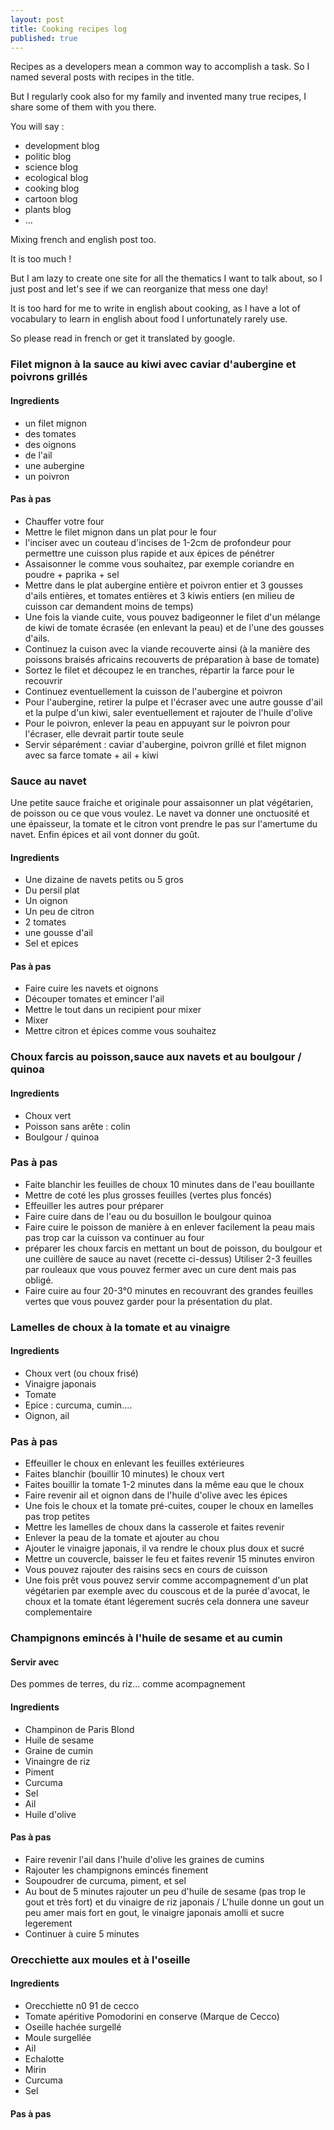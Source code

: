 ```yaml
---
layout: post
title: Cooking recipes log
published: true
---
```


Recipes as a developers mean a common way to accomplish a task. So I named several posts with recipes in the title. 

But I regularly cook also for my family and invented many true recipes, I share some of them with you there. 

You will say : 

* development blog
* politic blog
* science blog
* ecological blog
* cooking blog
* cartoon blog 
* plants blog
* ...

Mixing french and english post too.

It is too much ! 

But I am lazy to create one site for all the thematics I want to talk about, so I just post and let's see if we can reorganize that mess one day!

It is too hard for me to write in english about cooking, as I have a lot of vocabulary to learn in english about food I unfortunately rarely use. 

So please read in french or get it translated by google.

### Filet mignon à la sauce au kiwi avec caviar d'aubergine et poivrons grillés

#### Ingredients 

* un filet mignon 
* des tomates 
* des oignons 
* de l'ail 
* une aubergine 
* un poivron 

#### Pas à pas 

* Chauffer votre four 
* Mettre le filet mignon dans un plat pour le four 
* l'inciser  avec un couteau d'incises de 1-2cm de profondeur pour permettre une cuisson plus rapide et aux épices de pénétrer
* Assaisonner le comme vous souhaitez, par exemple coriandre en poudre + paprika + sel
* Mettre dans le plat aubergine entière et poivron entier et 3 gousses d'ails entières, et tomates entières et 3 kiwis entiers (en milieu de cuisson car demandent moins de temps) 
* Une fois la viande cuite, vous pouvez badigeonner le filet d'un mélange de kiwi de tomate écrasée (en enlevant la peau) et de l'une des gousses d'ails. 
* Continuez la cuison avec la viande recouverte ainsi (à la manière des poissons braisés africains recouverts de préparation à base de tomate)
* Sortez le filet et découpez le en tranches, répartir la farce pour le recouvrir
* Continuez eventuellement la cuisson de l'aubergine et poivron 
* Pour l'aubergine, retirer la pulpe et l'écraser avec une autre gousse d'ail et la pulpe d'un kiwi, saler eventuellement et rajouter de l'huile d'olive 
* Pour le poivron, enlever la peau en appuyant sur le poivron pour l'écraser, elle devrait partir toute seule
* Servir séparément : caviar d'aubergine, poivron grillé et filet mignon avec sa farce tomate + ail + kiwi

### Sauce au navet 

Une petite sauce fraiche et originale pour assaisonner un plat végétarien, de  poisson ou ce que vous voulez. Le navet va donner une onctuosité et une épaisseur, la tomate et le citron vont prendre le pas sur l'amertume du navet. Enfin épices et ail vont donner du goût. 

#### Ingredients 

* Une dizaine de navets petits ou 5 gros
* Du persil plat 
* Un oignon
* Un peu de citron
* 2 tomates
* une gousse d'ail 
* Sel et epices

#### Pas à pas 

* Faire cuire les navets et oignons 
* Découper tomates et emincer l'ail
* Mettre le tout dans un recipient pour mixer
* Mixer
* Mettre citron et épices comme vous souhaitez

### Choux farcis au poisson,sauce aux navets et au boulgour / quinoa

#### Ingredients 

* Choux vert 
* Poisson sans arête : colin 
* Boulgour / quinoa 

###  Pas à pas 

* Faite blanchir les feuilles de choux 10 minutes dans de l'eau bouillante 
* Mettre de coté les plus grosses feuilles (vertes plus foncés)
* Effeuiller les autres pour préparer
* Faire cuire dans de l'eau ou du bosuillon le boulgour quinoa
* Faire cuire le poisson de manière à en enlever facilement la peau 
mais pas trop car la cuisson va continuer au four 
* préparer les choux farcis en mettant un bout de poisson, du boulgour et une cuillère de sauce au navet (recette ci-dessus) Utiliser 2-3 feuilles par rouleaux que vous pouvez fermer avec un cure dent mais pas obligé. 
* Faire cuire au four 20-3°0 minutes en recouvrant des grandes feuilles vertes que vous pouvez garder pour la présentation du plat. 

### Lamelles de choux à la tomate et au vinaigre

#### Ingredients 

* Choux vert (ou choux frisé)
* Vinaigre japonais
* Tomate
* Epice : curcuma, cumin....
* Oignon, ail

###  Pas à pas 

* Effeuiller le choux en enlevant les feuilles extérieures
* Faites blanchir (bouillir 10 minutes) le choux vert
* Faites bouillir la tomate 1-2 minutes dans la même eau que le choux
* Faire revenir ail et oignon dans de l'huile d'olive avec les épices
* Une fois le choux et la tomate pré-cuites, couper le choux en lamelles pas trop petites 
* Mettre les lamelles de choux dans la casserole et faites revenir
* Enlever la peau de la tomate et ajouter au chou 
* Ajouter le vinaigre japonais, il va rendre le choux plus doux et sucré
* Mettre un couvercle, baisser le feu et faites revenir 15 minutes environ
* Vous pouvez rajouter des raisins secs en cours de cuisson
* Une fois prêt vous pouvez servir comme accompagnement d'un plat végétarien par exemple avec du couscous et de la purée d'avocat, le choux et la tomate étant légerement sucrés cela donnera une saveur complementaire

### Champignons emincés à l'huile de sesame et au cumin

#### Servir avec

Des pommes de terres, du riz... comme acompagnement 

#### Ingredients 

* Champinon de Paris Blond
* Huile de sesame 
* Graine de cumin
* Vinaingre de riz
* Piment
* Curcuma 
* Sel 
* Ail 
* Huile d'olive

#### Pas à pas 

* Faire revenir l'ail dans l'huile d'olive les graines de cumins
* Rajouter les champignons emincés finement 
* Soupoudrer de curcuma, piment, et sel
* Au bout de 5 minutes rajouter un peu d'huile  de sesame (pas trop le gout et très fort) et du vinaigre de riz japonais / L'huile donne un gout un peu amer mais fort en gout, le vinaigre japonais amolli et sucre legerement 
* Continuer à cuire 5 minutes

### Orecchiette aux moules et à l'oseille

#### Ingredients 

* Orecchiette n0 91 de cecco
* Tomate apéritive Pomodorini en conserve (Marque de Cecco)
* Oseille hachée surgellé
* Moule surgellée
* Ail
* Echalotte 
* Mirin
* Curcuma
* Sel

#### Pas à pas




